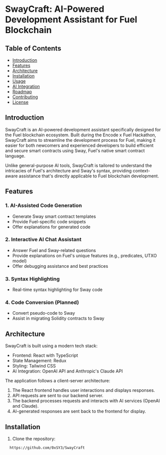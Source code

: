 # SwayCraft: AI-Powered Development Assistant for Fuel Blockchain

## Table of Contents
- [Introduction](#introduction)
- [Features](#features)
- [Architecture](#architecture)
- [Installation](#installation)
- [Usage](#usage)
- [AI Integration](#ai-integration)
- [Roadmap](#roadmap)
- [Contributing](#contributing)
- [License](#license)

## Introduction

SwayCraft is an AI-powered development assistant specifically designed for the Fuel blockchain ecosystem. Built during the Encode x Fuel Hackathon, SwayCraft aims to streamline the development process for Fuel, making it easier for both newcomers and experienced developers to build efficient and secure smart contracts using Sway, Fuel's native smart contract language.

Unlike general-purpose AI tools, SwayCraft is tailored to understand the intricacies of Fuel's architecture and Sway's syntax, providing context-aware assistance that's directly applicable to Fuel blockchain development.

## Features

### 1. AI-Assisted Code Generation
- Generate Sway smart contract templates
- Provide Fuel-specific code snippets
- Offer explanations for generated code

### 2. Interactive AI Chat Assistant
- Answer Fuel and Sway-related questions
- Provide explanations on Fuel's unique features (e.g., predicates, UTXO model)
- Offer debugging assistance and best practices

### 3. Syntax Highlighting
- Real-time syntax highlighting for Sway code

### 4. Code Conversion (Planned)
- Convert pseudo-code to Sway
- Assist in migrating Solidity contracts to Sway

## Architecture

SwayCraft is built using a modern tech stack:

- Frontend: React with TypeScript
- State Management: Redux
- Styling: Tailwind CSS
- AI Integration: OpenAI API and Anthropic's Claude API

The application follows a client-server architecture:

1. The React frontend handles user interactions and displays responses.
2. API requests are sent to our backend server.
3. The backend processes requests and interacts with AI services (OpenAI and Claude).
4. AI-generated responses are sent back to the frontend for display.

## Installation

1. Clone the repository:

```
  https://github.com/0xSY3/SwayCraft
```
